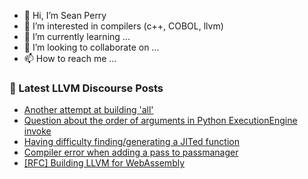 - 👋 Hi, I’m Sean Perry
- 👀 I’m interested in compilers (c++, COBOL, llvm)
- 🌱 I’m currently learning ...
- 💞️ I’m looking to collaborate on ...
- 📫 How to reach me ...

<!---
s66perry/s66perry is a ✨ special ✨ repository because its `README.md` (this file) appears on your GitHub profile.
You can click the Preview link to take a look at your changes.
--->
### 📕 Latest LLVM Discourse Posts

<!-- DISCOURSE-LLVM:START -->
- [Another attempt at building &#39;all&#39;](https://discourse.llvm.org/t/another-attempt-at-building-all/80144#post_1)
- [Question about the order of arguments in Python ExecutionEngine invoke](https://discourse.llvm.org/t/question-about-the-order-of-arguments-in-python-executionengine-invoke/80140#post_1)
- [Having difficulty finding/generating a JITed function](https://discourse.llvm.org/t/having-difficulty-finding-generating-a-jited-function/80135#post_4)
- [Compiler error when adding a pass to passmanager](https://discourse.llvm.org/t/compiler-error-when-adding-a-pass-to-passmanager/80139#post_1)
- [[RFC] Building LLVM for WebAssembly](https://discourse.llvm.org/t/rfc-building-llvm-for-webassembly/79073?page=3#post_45)
<!-- DISCOURSE-LLVM:END -->
